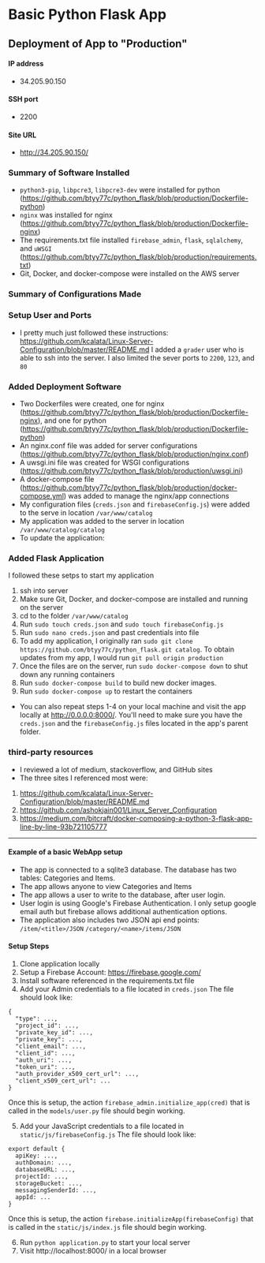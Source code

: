 # Basic Python Flask App
## Deployment of App to "Production"
#### IP address
- 34.205.90.150
#### SSH port
- 2200
#### Site URL
- http://34.205.90.150/

### Summary of Software Installed
- `python3-pip`, `libpcre3`, `libpcre3-dev` were installed for python (https://github.com/btyy77c/python_flask/blob/production/Dockerfile-python)
- `nginx` was installed for nginx (https://github.com/btyy77c/python_flask/blob/production/Dockerfile-nginx)
- The requirements.txt file installed `firebase_admin`, `flask`, `sqlalchemy`, and `uWSGI` (https://github.com/btyy77c/python_flask/blob/production/requirements.txt)
- Git, Docker, and docker-compose were installed on the AWS server

### Summary of Configurations Made
### Setup User and Ports
- I pretty much just followed these instructions:
https://github.com/kcalata/Linux-Server-Configuration/blob/master/README.md I added a `grader` user who is able to ssh into the server.  I also limited the sever ports to `2200`, `123`, and `80`

### Added Deployment Software
- Two Dockerfiles were created, one for nginx (https://github.com/btyy77c/python_flask/blob/production/Dockerfile-nginx), and one for python (https://github.com/btyy77c/python_flask/blob/production/Dockerfile-python)
- An nginx.conf file was added for server configurations (https://github.com/btyy77c/python_flask/blob/production/nginx.conf)
- A uwsgi.ini file was created for WSGI configurations (https://github.com/btyy77c/python_flask/blob/production/uwsgi.ini)
- A docker-compose file (https://github.com/btyy77c/python_flask/blob/production/docker-compose.yml) was added to manage the nginx/app connections
- My configuration files (`creds.json` and `firebaseConfig.js`) were added to the serve in location `/var/www/catalog`
- My application was added to the server in location `/var/www/catalog/catalog`
- To update the application:

### Added Flask Application
I followed these setps to start my application
1. ssh into server
2. Make sure Git, Docker, and docker-compose are installed and running on the server
3. cd to the folder `/var/www/catalog`
4. Run `sudo touch creds.json` and `sudo touch firebaseConfig.js`
5. Run `sudo nano creds.json` and past credentials into file
4. To add my application, I originally ran `sudo git clone https://github.com/btyy77c/python_flask.git catalog`.  To obtain updates from my app, I would run `git pull origin production`
5. Once the files are on the server, run `sudo docker-compose down` to shut down any running containers
4. Run `sudo docker-compose build` to build new docker images.
5. Run `sudo docker-compose up` to restart the containers
* You can also repeat steps 1-4 on your local machine and visit the app locally at http://0.0.0.0:8000/.  You'll need to make sure you have the `creds.json` and the `firebaseConfig.js` files located in the app's parent folder.

### third-party resources
- I reviewed a lot of medium, stackoverflow, and GitHub sites
- The three sites I referenced most were:
1. https://github.com/kcalata/Linux-Server-Configuration/blob/master/README.md
2. https://github.com/ashokjain001/Linux_Server_Configuration
3. https://medium.com/bitcraft/docker-composing-a-python-3-flask-app-line-by-line-93b721105777

----------------------
#### Example of a basic WebApp setup
- The app is connected to a sqlite3 database. The database has two tables: Categories and Items.
- The app allows anyone to view Categories and Items
- The app allows a user to write to the database, after user login.
- User login is using Google's Firebase Authentication.  I only setup google email auth but firebase allows additional authentication options.
- The application also includes two JSON api end points:
   `/item/<title>/JSON`
   `/category/<name>/items/JSON`

#### Setup Steps

1. Clone application locally
2. Setup a Firebase Account: https://firebase.google.com/
3. Install software referenced in the requirements.txt file
4. Add your Admin credentials to a file located in `creds.json`
The file should look like:
```
{
  "type": ...,
  "project_id": ...,
  "private_key_id": ...,
  "private_key": ...,
  "client_email": ...,
  "client_id": ...,
  "auth_uri": ...,
  "token_uri": ...,
  "auth_provider_x509_cert_url": ...,
  "client_x509_cert_url": ...
}
```
Once this is setup, the action `firebase_admin.initialize_app(cred)` that is called in the `models/user.py` file should begin working.

5. Add your JavaScript credentials to a file located in `static/js/firebaseConfig.js`
The file should look like:
```
export default {
  apiKey: ...,
  authDomain: ...,
  databaseURL: ...,
  projectId: ...,
  storageBucket: ...,
  messagingSenderId: ...,
  appId: ...
}
```
Once this is setup, the action `firebase.initializeApp(firebaseConfig)` that is called in the `static/js/index.js` file should begin working.

6. Run `python application.py` to start your local server
7. Visit http://localhost:8000/ in a local browser
